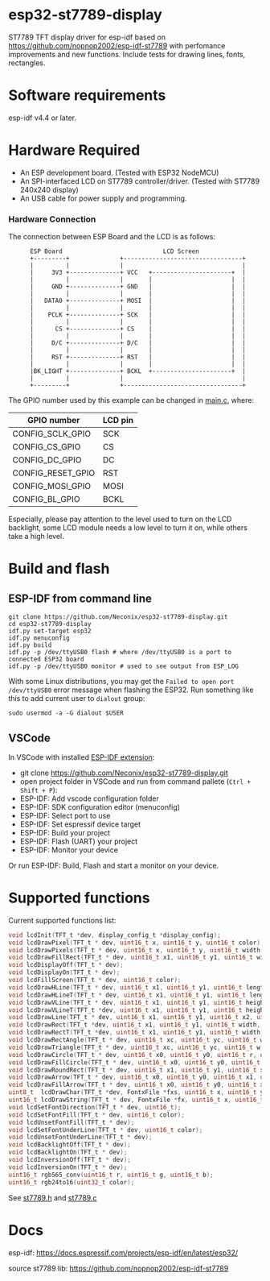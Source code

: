 # esp32-st7789-display
ST7789 TFT display driver for esp-idf based on https://github.com/nopnop2002/esp-idf-st7789 with perfomance improvements and new functions.
Include tests for drawing lines, fonts, rectangles.

# Software requirements
esp-idf v4.4 or later.

# Hardware Required

* An ESP development board. (Tested with ESP32 NodeMCU)
* An SPI-interfaced LCD on ST7789 controller/driver. (Tested with ST7789 240x240 display)
* An USB cable for power supply and programming.

### Hardware Connection

The connection between ESP Board and the LCD is as follows:

```
      ESP Board                            LCD Screen
      +---------+              +---------------------------------+
      |         |              |                                 |
      |     3V3 +--------------+ VCC   +----------------------+  |
      |         |              |       |                      |  |
      |     GND +--------------+ GND   |                      |  |
      |         |              |       |                      |  |
      |   DATA0 +--------------+ MOSI  |                      |  |
      |         |              |       |                      |  |
      |    PCLK +--------------+ SCK   |                      |  |
      |         |              |       |                      |  |
      |      CS +--------------+ CS    |                      |  |
      |         |              |       |                      |  |
      |     D/C +--------------+ D/C   |                      |  |
      |         |              |       |                      |  |
      |     RST +--------------+ RST   |                      |  |
      |         |              |       |                      |  |
      |BK_LIGHT +--------------+ BCKL  +----------------------+  |
      |         |              |                                 |
      +---------+              +---------------------------------+
```

The GPIO number used by this example can be changed in [main.c](main/main.c), where:

| GPIO number              | LCD pin |
| ------------------------ | ------- |
| CONFIG_SCLK_GPIO         | SCK     |
| CONFIG_CS_GPIO           | CS      |
| CONFIG_DC_GPIO           | DC      |
| CONFIG_RESET_GPIO        | RST     |
| CONFIG_MOSI_GPIO         | MOSI    |
| CONFIG_BL_GPIO           | BCKL    |

Especially, please pay attention to the level used to turn on the LCD backlight, some LCD module needs a low level to turn it on, while others take a high level.

# Build and flash

## ESP-IDF from command line

```shell
git clone https://github.com/Neconix/esp32-st7789-display.git
cd esp32-st7789-display
idf.py set-target esp32
idf.py menuconfig
idf.py build
idf.py -p /dev/ttyUSB0 flash # where /dev/ttyUSB0 is a port to connected ESP32 board
idf.py -p /dev/ttyUSB0 monitor # used to see output from ESP_LOG
```
With some Linux distributions, you may get the `Failed to open port /dev/ttyUSB0` error message when flashing the ESP32. Run something like this to add current user to `dialout` group:

```shell
sudo usermod -a -G dialout $USER
```
## VSCode

In VSCode with installed [ESP-IDF extension](https://github.com/espressif/vscode-esp-idf-extension/blob/master/docs/tutorial/install.md):

- git clone https://github.com/Neconix/esp32-st7789-display.git
- open project folder in VSCode and run from command pallete (`Ctrl + Shift + P`):
- ESP-IDF: Add vscode configuration folder
- ESP-IDF: SDK configuration editor (menuconfig)
- ESP-IDF: Select port to use
- ESP-IDF: Set espressif device target
- ESP-IDF: Build your project
- ESP-IDF: Flash (UART) your project
- ESP-IDF: Monitor your device

Or run ESP-IDF: Build, Flash and start a monitor on your device.

# Supported functions

Current supported functions list:

```C
void lcdInit(TFT_t *dev, display_config_t *display_config);
void lcdDrawPixel(TFT_t * dev, uint16_t x, uint16_t y, uint16_t color);
void lcdDrawPixels(TFT_t * dev, uint16_t x, uint16_t y, uint16_t width, uint16_t height, uint16_t *pixels, uint16_t size);
void lcdDrawFillRect(TFT_t * dev, uint16_t x1, uint16_t y1, uint16_t width, uint16_t height, uint16_t color);
void lcdDisplayOff(TFT_t * dev);
void lcdDisplayOn(TFT_t * dev);
void lcdFillScreen(TFT_t * dev, uint16_t color);
void lcdDrawHLine(TFT_t * dev, uint16_t x1, uint16_t y1, uint16_t length, uint16_t color);
void lcdDrawHLineT(TFT_t * dev, uint16_t x1, uint16_t y1, uint16_t length, uint16_t b, uint16_t color);
void lcdDrawVLine(TFT_t * dev, uint16_t x1, uint16_t y1, uint16_t height, uint16_t color);
void lcdDrawVLineT(TFT_t *dev, uint16_t x1, uint16_t y1, uint16_t height, uint16_t b, uint16_t color);
void lcdDrawLine(TFT_t * dev, uint16_t x1, uint16_t y1, uint16_t x2, uint16_t y2, uint16_t color);
void lcdDrawRect(TFT_t *dev, uint16_t x1, uint16_t y1, uint16_t width, uint16_t height, uint16_t color);
void lcdDrawRectT(TFT_t *dev, uint16_t x1, uint16_t y1, uint16_t width, uint16_t height, uint16_t b, uint16_t color);
void lcdDrawRectAngle(TFT_t * dev, uint16_t xc, uint16_t yc, uint16_t w, uint16_t h, uint16_t angle, uint16_t color);
void lcdDrawTriangle(TFT_t * dev, uint16_t xc, uint16_t yc, uint16_t w, uint16_t h, uint16_t angle, uint16_t color);
void lcdDrawCircle(TFT_t * dev, uint16_t x0, uint16_t y0, uint16_t r, uint16_t color);
void lcdDrawFillCircle(TFT_t * dev, uint16_t x0, uint16_t y0, uint16_t r, uint16_t color);
void lcdDrawRoundRect(TFT_t * dev, uint16_t x1, uint16_t y1, uint16_t x2, uint16_t y2, uint16_t r, uint16_t color);
void lcdDrawArrow(TFT_t * dev, uint16_t x0, uint16_t y0, uint16_t x1, uint16_t y1, uint16_t w, uint16_t color);
void lcdDrawFillArrow(TFT_t * dev, uint16_t x0, uint16_t y0, uint16_t x1, uint16_t y1, uint16_t w, uint16_t color);
uint8_t  lcdDrawChar(TFT_t *dev, FontxFile *fxs, uint16_t x, uint16_t y, uint8_t charCode, uint16_t color, uint16_t bgColor);
uint16_t lcdDrawString(TFT_t * dev, FontxFile *fx, uint16_t x, uint16_t y, char *str, uint16_t color, uint16_t bgColor);
void lcdSetFontDirection(TFT_t * dev, uint16_t);
void lcdSetFontFill(TFT_t * dev, uint16_t color);
void lcdUnsetFontFill(TFT_t * dev);
void lcdSetFontUnderLine(TFT_t * dev, uint16_t color);
void lcdUnsetFontUnderLine(TFT_t * dev);
void lcdBacklightOff(TFT_t * dev);
void lcdBacklightOn(TFT_t * dev);
void lcdInversionOff(TFT_t * dev);
void lcdInversionOn(TFT_t * dev);
uint16_t rgb565_conv(uint16_t r, uint16_t g, uint16_t b);
uint16_t rgb24to16(uint32_t color);
```
See [st7789.h](main/st7789.h) and [st7789.c](main/st7789.c)   

# Docs
esp-idf: https://docs.espressif.com/projects/esp-idf/en/latest/esp32/

source st7789 lib: https://github.com/nopnop2002/esp-idf-st7789
